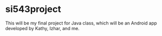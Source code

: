 si543project
============
This will be my final project for Java class, which will be an Android app developed by Kathy, Izhar, and me.
